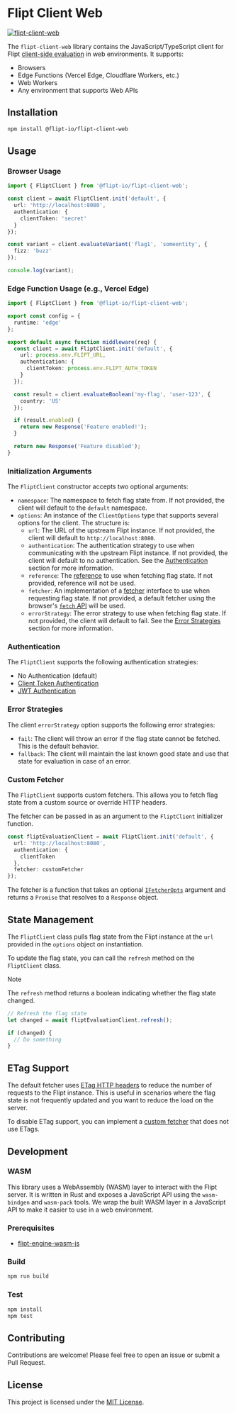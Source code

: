 # Flipt Client Web

[![flipt-client-web](https://img.shields.io/npm/v/@flipt-io/flipt-client-web?label=%40flipt-io%2Fflipt-client-web)](https://www.npmjs.com/package/@flipt-io/flipt-client-web)

The `flipt-client-web` library contains the JavaScript/TypeScript client for Flipt [client-side evaluation](https://www.flipt.io/docs/integration/client) in web environments. It supports:

- Browsers
- Edge Functions (Vercel Edge, Cloudflare Workers, etc.)
- Web Workers
- Any environment that supports Web APIs

## Installation

```bash
npm install @flipt-io/flipt-client-web
```

## Usage

### Browser Usage

```typescript
import { FliptClient } from '@flipt-io/flipt-client-web';

const client = await FliptClient.init('default', {
  url: 'http://localhost:8080',
  authentication: {
    clientToken: 'secret'
  }
});

const variant = client.evaluateVariant('flag1', 'someentity', {
  fizz: 'buzz'
});

console.log(variant);
```

### Edge Function Usage (e.g., Vercel Edge)

```typescript
import { FliptClient } from '@flipt-io/flipt-client-web';

export const config = {
  runtime: 'edge'
};

export default async function middleware(req) {
  const client = await FliptClient.init('default', {
    url: process.env.FLIPT_URL,
    authentication: {
      clientToken: process.env.FLIPT_AUTH_TOKEN
    }
  });

  const result = client.evaluateBoolean('my-flag', 'user-123', {
    country: 'US'
  });

  if (result.enabled) {
    return new Response('Feature enabled!');
  }

  return new Response('Feature disabled');
}
```

### Initialization Arguments

The `FliptClient` constructor accepts two optional arguments:

- `namespace`: The namespace to fetch flag state from. If not provided, the client will default to the `default` namespace.
- `options`: An instance of the `ClientOptions` type that supports several options for the client. The structure is:
  - `url`: The URL of the upstream Flipt instance. If not provided, the client will default to `http://localhost:8080`.
  - `authentication`: The authentication strategy to use when communicating with the upstream Flipt instance. If not provided, the client will default to no authentication. See the [Authentication](#authentication) section for more information.
  - `reference`: The [reference](https://docs.flipt.io/guides/user/using-references) to use when fetching flag state. If not provided, reference will not be used.
  - `fetcher`: An implementation of a [fetcher](https://github.com/flipt-io/flipt-client-sdks/blob/4821cb227c6c8b10419b96674d44ad1d6668a647/flipt-client-browser/src/models.ts#L5) interface to use when requesting flag state. If not provided, a default fetcher using the browser's [`fetch` API](https://developer.mozilla.org/en-US/docs/Web/API/Fetch_API) will be used.
  - `errorStrategy`: The error strategy to use when fetching flag state. If not provided, the client will default to fail. See the [Error Strategies](#error-strategies) section for more information.

### Authentication

The `FliptClient` supports the following authentication strategies:

- No Authentication (default)
- [Client Token Authentication](https://docs.flipt.io/authentication/using-tokens)
- [JWT Authentication](https://docs.flipt.io/authentication/using-jwts)

### Error Strategies

The client `errorStrategy` option supports the following error strategies:

- `fail`: The client will throw an error if the flag state cannot be fetched. This is the default behavior.
- `fallback`: The client will maintain the last known good state and use that state for evaluation in case of an error.

### Custom Fetcher

The `FliptClient` supports custom fetchers. This allows you to fetch flag state from a custom source or override HTTP headers.

The fetcher can be passed in as an argument to the `FliptClient` initializer function.

```typescript
const fliptEvaluationClient = await FliptClient.init('default', {
  url: 'http://localhost:8080',
  authentication: {
    clientToken
  },
  fetcher: customFetcher
});
```

The fetcher is a function that takes an optional [`IFetcherOpts`](https://github.com/flipt-io/flipt-client-sdks/blob/4821cb227c6c8b10419b96674d44ad1d6668a647/flipt-client-browser/src/models.ts#L1) argument and returns a `Promise` that resolves to a `Response` object.

## State Management

The `FliptClient` class pulls flag state from the Flipt instance at the `url` provided in the `options` object on instantiation.

To update the flag state, you can call the `refresh` method on the `FliptClient` class.

> [!NOTE]
> The `refresh` method returns a boolean indicating whether the flag state changed.

```typescript
// Refresh the flag state
let changed = await fliptEvaluationClient.refresh();

if (changed) {
  // Do something
}
```

## ETag Support

The default fetcher uses [ETag HTTP headers](https://developer.mozilla.org/en-US/docs/Web/HTTP/Headers/ETag) to reduce the number of requests to the Flipt instance. This is useful in scenarios where the flag state is not frequently updated and you want to reduce the load on the server.

To disable ETag support, you can implement a [custom fetcher](#custom-fetcher) that does not use ETags.

## Development

### WASM

This library uses a WebAssembly (WASM) layer to interact with the Flipt server. It is written in Rust and exposes a JavaScript API using the `wasm-bindgen` and `wasm-pack` tools. We wrap the built WASM layer in a JavaScript API to make it easier to use in a web environment.

### Prerequisites

- [flipt-engine-wasm-js](../flipt-engine-wasm-js)

### Build

```bash
npm run build
```

### Test

```bash
npm install
npm test
```

## Contributing

Contributions are welcome! Please feel free to open an issue or submit a Pull Request.

## License

This project is licensed under the [MIT License](LICENSE).
